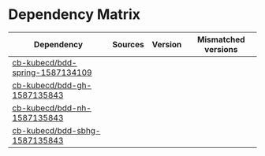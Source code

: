 # Dependency Matrix

Dependency | Sources | Version | Mismatched versions
---------- | ------- | ------- | -------------------
[cb-kubecd/bdd-spring-1587134109](https://github.com/cb-kubecd/bdd-spring-1587134109.git) |  | []() | 
[cb-kubecd/bdd-gh-1587135843](https://github.com/cb-kubecd/bdd-gh-1587135843.git) |  | []() | 
[cb-kubecd/bdd-nh-1587135843](https://github.com/cb-kubecd/bdd-nh-1587135843.git) |  | []() | 
[cb-kubecd/bdd-sbhg-1587135843](https://github.com/cb-kubecd/bdd-sbhg-1587135843.git) |  | []() | 
